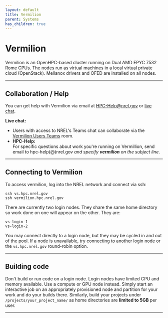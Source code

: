 ```yaml
---
layout: default
title: Vermilion
parent: Systems
has_children: true
---
```


# Vermilion

Vermilion is an OpenHPC-based cluster running on Dual AMD EPYC 7532 Rome CPUs. The nodes run as virtual machines in a local virtual private cloud (OpenStack). Mellanox drivers and OFED are installed on all nodes.

---
## Collaboration / Help
You can get help with Vermilion via email at [HPC-Help@nrel.gov](mailto://hpc-help@nrel.gov) or [live chat](https://teams.microsoft.com/l/channel/19%3a857251ab7f524eb79aa4c44b4579b118%40thread.tacv2/General?groupId=d1c43e0f-8c0f-4de2-80b9-2f57b2ae4203&tenantId=a0f29d7e-28cd-4f54-8442-7885aee7c080).

**Live chat:** <br>
- Users with access to NREL's Teams chat can collaborate via the [Vermilion Users Teams](https://teams.microsoft.com/l/channel/19%3a857251ab7f524eb79aa4c44b4579b118%40thread.tacv2/General?groupId=d1c43e0f-8c0f-4de2-80b9-2f57b2ae4203&tenantId=a0f29d7e-28cd-4f54-8442-7885aee7c080) room.
- **HPC-Help:**<br>
For specific questions about work you're running on Vermillion, send email to hpc-help(@)nrel.gov *and specify **vermilion** on the subject line*.<br>

---
## Connecting to Vermilion
To access vermilion, log into the NREL network and connect via ssh:

    ssh vs.hpc.nrel.gov
    ssh vermilion.hpc.nrel.gov

There are currently two login nodes. They share the same home directory so work done on one will appear on the other. They are:

    vs-login-1
    vs-login-2

You may connect directly to a login node, but they may be cycled in and out of the pool. If a node is unavailable, try connecting to another login node or the `vs.hpc.nrel.gov` round-robin option.

---
## Building code

Don't build or run code on a login node. Login nodes have limited CPU and memory available. Use a compute or GPU node instead. Simply start an interactive job on an appropriately provisioned node and partition for your work and do your builds there. Similarly, build your projects under `/projects/your_project_name/` as home directories are **limited to 5GB** per user.


---

<!---
NOTE:
There are actually 31 GPU nodes. Three are currently out of service and the other 21 are being provisioned.
---!>
